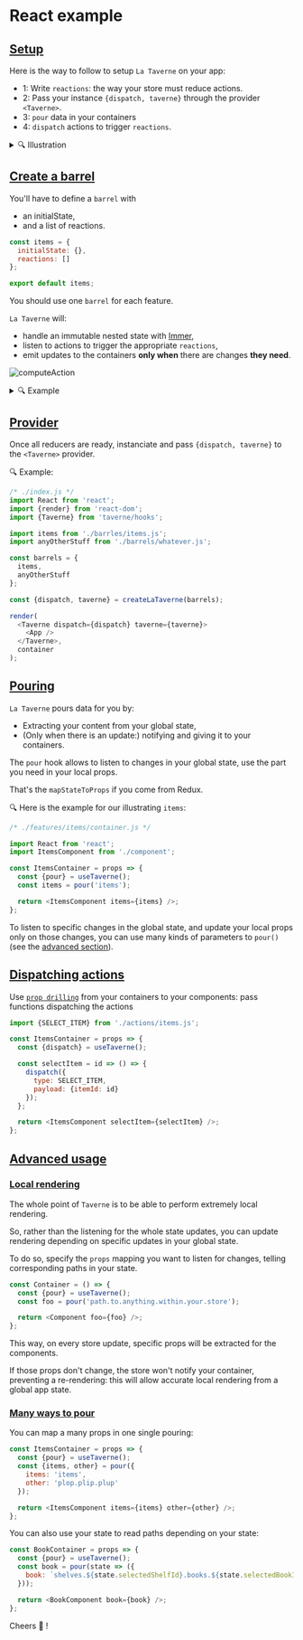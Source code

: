 # React example

## [Setup](#setup)

Here is the way to follow to setup `La Taverne` on your app:

- 1: Write `reactions`: the way your store must reduce actions.
- 2: Pass your instance `{dispatch, taverne}` through the provider `<Taverne>`.
- 3: `pour` data in your containers
- 4: `dispatch` actions to trigger `reactions`.

<details>
 <summary>🔍 Illustration</summary>

In the following, let's illustrate how to use `Taverne` with:

- a store of `Items` and its fetch function
- a `container` plugged to this store,
- and the `component` rendering the list of items.

Illustration will be marked with 🔍

</details>

## [Create a barrel](#create-a-barrel)

You'll have to define a `barrel` with

- an initialState,
- and a list of reactions.

```js
const items = {
  initialState: {},
  reactions: []
};

export default items;
```

You should use one `barrel` for each feature.

`La Taverne` will:

- handle an immutable nested state with [Immer](https://immerjs.github.io/immer/docs/introduction),
- listen to actions to trigger the appropriate `reactions`,
- emit updates to the containers **only when** there are changes **they need**.

![computeAction](https://user-images.githubusercontent.com/910636/103582817-e2d13600-4ede-11eb-8fbf-f0eb2a7cd3e7.png)

<details>
<summary>🔍 Example</summary>

Here is the example for our illustrating `items`

```js
/* ./actions/items.js */
export const FETCH_ITEMS = 'FETCH_ITEMS';
```

```js
/* ./barrels/items.js */
import {FETCH_ITEMS} from '../actions/items.js';
import apiCall from './fetch-items.js';

const initialState = {items: null};

const fetchItems = {
  on: FETCH_ITEMS,
  perform: async (payload, dispatch, getState) => {
    // This function will be called whenever {type:FETCH_ITEMS} is dispatched.
    // `getState` is provided here for convenience, to access the current store state.

    const items = await apiCall(payload);
    return items;
  },
  reduce: (draft, payload) => {
    // 'reduce' will be called after `perform` is over.
    // 'perform' returns the items, so here payload === items
    draft.items = payload;
  }
};

const reactions = [fetchItems];

export default {initialState, reactions};
```

</details>

## [Provider](#setup-the-provider)

Once all reducers are ready, instanciate and pass `{dispatch, taverne}` to the `<Taverne>` provider.

🔍 Example:

```js
/* ./index.js */
import React from 'react';
import {render} from 'react-dom';
import {Taverne} from 'taverne/hooks';

import items from './barrles/items.js';
import anyOtherStuff from './barrels/whatever.js';

const barrels = {
  items,
  anyOtherStuff
};

const {dispatch, taverne} = createLaTaverne(barrels);

render(
  <Taverne dispatch={dispatch} taverne={taverne}>
    <App />
  </Taverne>,
  container
);
```

## [Pouring](#pouring)

`La Taverne` pours data for you by:

- Extracting your content from your global state,
- (Only when there is an update:) notifying and giving it to your containers.

The `pour` hook allows to listen to changes in your global state, use the part you need in your local props.

That's the `mapStateToProps` if you come from Redux.

🔍 Here is the example for our illustrating `items`:

```js
/* ./features/items/container.js */

import React from 'react';
import ItemsComponent from './component';

const ItemsContainer = props => {
  const {pour} = useTaverne();
  const items = pour('items');

  return <ItemsComponent items={items} />;
};
```

To listen to specific changes in the global state, and update your local props only on those changes, you can use many kinds of parameters to `pour()` (see the [advanced section](#-advanced-usage)).

## [Dispatching actions](#dispatching-actions)

Use [`prop drilling`](https://kentcdodds.com/blog/prop-drilling) from your containers to your components: pass functions dispatching the actions

```js
import {SELECT_ITEM} from './actions/items.js';

const ItemsContainer = props => {
  const {dispatch} = useTaverne();

  const selectItem = id => () => {
    dispatch({
      type: SELECT_ITEM,
      payload: {itemId: id}
    });
  };

  return <ItemsComponent selectItem={selectItem} />;
};
```

## [Advanced usage](#advanced-usage)

### [Local rendering](#local-rendering)

The whole point of `Taverne` is to be able to perform extremely local rendering.

So, rather than the listening for the whole state updates, you can update rendering depending on specific updates in your global state.

To do so, specify the `props` mapping you want to listen for changes, telling corresponding paths in your state.

```js
const Container = () => {
  const {pour} = useTaverne();
  const foo = pour('path.to.anything.within.your.store');

  return <Component foo={foo} />;
};
```

This way, on every store update, specific props will be extracted for the components.

If those props don't change, the store won't notify your container, preventing a re-rendering: this will allow accurate local rendering from a global app state.

### [Many ways to pour](#many-ways-to-pour)

You can map a many props in one single pouring:

```js
const ItemsContainer = props => {
  const {pour} = useTaverne();
  const {items, other} = pour({
    items: 'items',
    other: 'plop.plip.plup'
  });

  return <ItemsComponent items={items} other={other} />;
};
```

You can also use your state to read paths depending on your state:

```js
const BookContainer = props => {
  const {pour} = useTaverne();
  const book = pour(state => ({
    book: `shelves.${state.selectedShelfId}.books.${state.selectedBookId}`
  }));

  return <BookComponent book={book} />;
};
```

Cheers 🍻 !
